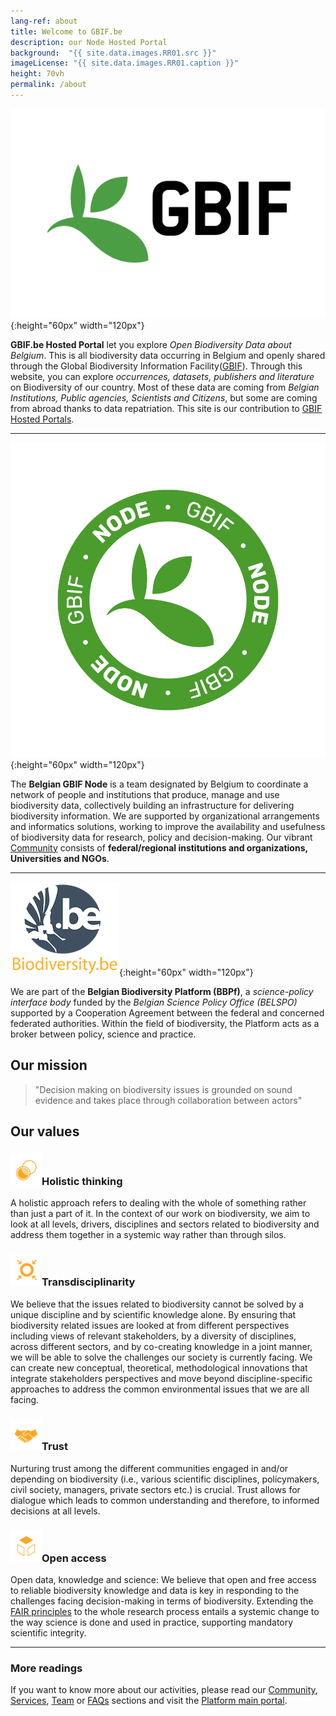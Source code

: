 ```yaml
---
lang-ref: about
title: Welcome to GBIF.be
description: our Node Hosted Portal
background:  "{{ site.data.images.RR01.src }}"
imageLicense: "{{ site.data.images.RR01.caption }}"
height: 70vh
permalink: /about
---
```


![GBIF](/assets/images/logos/GBIF-2015.png){:height="60px" width="120px"}

**GBIF.be Hosted Portal** let you explore _Open Biodiversity Data about Belgium_. This is all biodiversity data occurring in Belgium and openly shared through the Global Biodiversity Information Facility([GBIF](https://www.gbif.org)).
Through this website, you can explore _occurrences, datasets, publishers and literature_ on Biodiversity of our country.
Most of these data are coming from _Belgian Institutions, Public agencies, Scientists and Citizens_, but some are coming from abroad thanks to data repatriation. This site is our contribution to [GBIF Hosted Portals](https://www.gbif.org/hosted-portals).

---

![GBIF node](/assets/images/logos/node-green.png){:height="60px" width="120px"}

The **Belgian GBIF Node** is a team designated by Belgium to coordinate a network of people and institutions that produce, manage and use biodiversity data, collectively building an infrastructure for delivering biodiversity information. We are supported by organizational arrangements and informatics solutions, working to improve the availability and usefulness of biodiversity data for research, policy and decision-making. Our vibrant [Community](/community) consists of **federal/regional institutions and organizations, Universities and NGOs**.

---

![BBPf](/assets/images/logos/logoBBPf.png){:height="60px" width="120px"}

We are part of the **Belgian Biodiversity Platform (BBPf)**, a _science-policy interface body_ funded by the _Belgian Science Policy Office (BELSPO)_ supported by a Cooperation Agreement between the federal and concerned federated authorities. Within the field of biodiversity, the Platform acts as a broker between policy, science and practice.

## Our mission

> "Decision making on biodiversity issues is grounded on sound evidence and takes place through collaboration between actors"

## Our values

### ![Holistic thinking](/assets/images/icons/valueHolistic.png)Holistic thinking

A holistic approach refers to dealing with the whole of something rather than just a part of it. In the context of our work on biodiversity, we aim to look at all levels, drivers, disciplines and sectors related to biodiversity and address them together in a systemic way rather than through silos.

### ![Transdisciplinarity](/assets/images/icons/valueTransdisciplinarity.png)Transdisciplinarity

We believe that the issues related to biodiversity cannot be solved by a unique discipline and by scientific knowledge alone. By ensuring that biodiversity related issues are looked at from different perspectives including views of relevant stakeholders, by a diversity of disciplines, across different sectors, and by co-creating knowledge in a joint manner, we will be able to solve the challenges our society is currently facing. We can create new conceptual, theoretical, methodological innovations that integrate stakeholders perspectives and move beyond discipline-specific approaches to address the common environmental issues that we are all facing.

### ![Trust](/assets/images/icons/valueTrust.png)Trust

Nurturing trust among the different communities engaged in and/or depending on biodiversity (i.e., various scientific disciplines, policymakers, civil society, managers, private sectors etc.) is crucial. Trust allows for dialogue which leads to common understanding and therefore, to informed decisions at all levels.

### ![Open access](/assets/images/icons/valueOpen.png)Open access

Open data, knowledge and science: We believe that open and free access to reliable biodiversity knowledge and data is key in responding to the challenges facing decision-making in terms of biodiversity. Extending the [FAIR principles](https://www.go-fair.org/fair-principles/) to the whole research process entails a systemic change to the way science is done and used in practice, supporting mandatory scientific integrity.

---

### More readings

If you want to know more about our activities, please read our [Community](/community), [Services](/services), [Team](/team) or [FAQs](/faqs) sections and visit the [Platform main portal](https://www.biodiversity.be).
